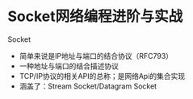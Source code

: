 # Socket网络编程进阶与实战 #

Socket

* 简单来说是IP地址与端口的结合协议（RFC793）
* 一种地址与端口的结合描述协议
* TCP/IP协议的相关API的总称；是网络Api的集合实现
* 涵盖了：Stream Socket/Datagram Socket